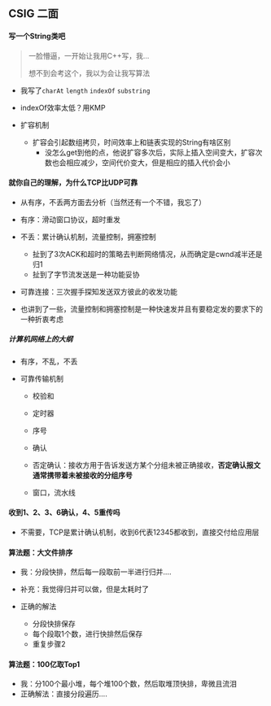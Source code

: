 ## CSIG 二面

#### 写一个String类吧

> 一脸懵逼，一开始让我用C++写，我...
>
> 想不到会考这个，我以为会让我写算法

* 我写了`charAt` `length` `indexOf` `substring`

* indexOf效率太低？用KMP
* 扩容机制
  * 扩容会引起数组拷贝，时间效率上和链表实现的String有啥区别
    * 没怎么get到他的点，他说扩容多次后，实际上插入空间变大，扩容次数也会相应减少，空间代价变大，但是相应的插入代价会小

#### 就你自己的理解，为什么TCP比UDP可靠

* 从有序，不丢两方面去分析（当然还有一个不错，我忘了）
* 有序：滑动窗口协议，超时重发
* 不丢：累计确认机制，流量控制，拥塞控制
  * 扯到了3次ACK和超时的策略去判断网络情况，从而确定是cwnd减半还是归1
  * 扯到了字节流发送是一种功能妥协
* 可靠连接：三次握手探知发送双方彼此的收发功能

* 也讲到了一些，流量控制和拥塞控制是一种快速发并且有要稳定发的要求下的一种折衷考虑

#####  计算机网络上的大纲

* 有序，不乱，不丢

* 可靠传输机制

  * 校验和
  * 定时器
  * 序号
  * 确认
  * 否定确认：接收方用于告诉发送方某个分组未被正确接收，**否定确认报文通常携带着未被接收的分组序号**

  * 窗口，流水线

#### 收到1、2、3、6确认，4、5重传吗

* 不需要，TCP是累计确认机制，收到6代表12345都收到，直接交付给应用层



#### 算法题：大文件排序

* 我：分段快排，然后每一段取前一半进行归并....
* 补充：我觉得归并可以做，但是太耗时了

* 正确的解法
  * 分段快排保存
  * 每个段取1个数，进行快排然后保存
  * 重复步骤2

#### 算法题：100亿取Top1

* 我：分100个最小堆，每个堆100个数，然后取堆顶快排，卑微且流泪
* 正确解法：直接分段遍历....




